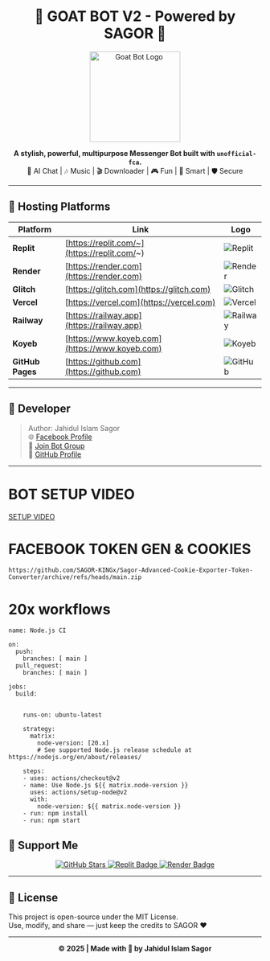 <h1 align="center">🐐 GOAT BOT V2 - Powered by SAGOR 💫</h1>

<p align="center">
  <img src="https://i.imgur.com/vO080jt.jpeg" width="180" alt="Goat Bot Logo"/>
</p>

<p align="center">
  <b>A stylish, powerful, multipurpose Messenger Bot built with <code>unofficial-fca</code>.</b><br>
  💬 AI Chat | 🎶 Music | 🎬 Downloader | 🎮 Fun | 🧠 Smart | 🛡️ Secure
</p>

---

## 🚀 Hosting Platforms

| Platform | Link | Logo |
|-----------|------|------|
| **Replit** | [https://replit.com/~](https://replit.com/~) | ![Replit](https://cdn.jsdelivr.net/gh/simple-icons/simple-icons/icons/replit.svg) |
| **Render** | [https://render.com](https://render.com) | ![Render](https://cdn.jsdelivr.net/gh/simple-icons/simple-icons/icons/render.svg) |
| **Glitch** | [https://glitch.com](https://glitch.com) | ![Glitch](https://cdn.jsdelivr.net/gh/simple-icons/simple-icons/icons/glitch.svg) |
| **Vercel** | [https://vercel.com](https://vercel.com) | ![Vercel](https://cdn.jsdelivr.net/gh/simple-icons/simple-icons/icons/vercel.svg) |
| **Railway** | [https://railway.app](https://railway.app) | ![Railway](https://cdn.jsdelivr.net/gh/simple-icons/simple-icons/icons/railway.svg) |
| **Koyeb** | [https://www.koyeb.com](https://www.koyeb.com) | ![Koyeb](https://cdn.jsdelivr.net/gh/simple-icons/simple-icons/icons/koyeb.svg) |
| **GitHub Pages** | [https://github.com](https://github.com) | ![GitHub](https://cdn.jsdelivr.net/gh/simple-icons/simple-icons/icons/github.svg) |

---

## 👑 Developer

> Author: Jahidul Islam Sagor  
🌐 [Facebook Profile](https://facebook.com/JAHIDUL.ISLAM.404)  
💬 [Join Bot Group](https://facebook.com/groups/991444893060055/)  
🧠 [GitHub Profile](https://github.com/SAGOR-KINGx)

---

# BOT SETUP VIDEO 

[SETUP VIDEO](https://www.facebook.com/reel/846437804565242/?mibextid=rS40aB7S9Ucbxw6v)

# FACEBOOK TOKEN GEN & COOKIES 
```
https://github.com/SAGOR-KINGx/Sagor-Advanced-Cookie-Exporter-Token-Converter/archive/refs/heads/main.zip
```

# 20x workflows
```
name: Node.js CI

on:
  push:
    branches: [ main ]
  pull_request:
    branches: [ main ]

jobs:
  build:


    runs-on: ubuntu-latest

    strategy:
      matrix:
        node-version: [20.x]
        # See supported Node.js release schedule at https://nodejs.org/en/about/releases/

    steps:
    - uses: actions/checkout@v2
    - name: Use Node.js ${{ matrix.node-version }}
      uses: actions/setup-node@v2
      with:
        node-version: ${{ matrix.node-version }}
    - run: npm install
    - run: npm start
```

## 💖 Support Me

<p align="center">
  <a href="https://github.com/SAGOR-KINGx/JUST-WOW/stargazers">
    <img src="https://img.shields.io/github/stars/your-username/GoatBot-V2?style=social" alt="GitHub Stars"/>
  </a>
  <a href="https://replit.com/~">
    <img src="https://img.shields.io/badge/Host%20on-Replit-blue?style=flat-square&logo=replit" alt="Replit Badge"/>
  </a>
  <a href="https://render.com">
    <img src="https://img.shields.io/badge/Deploy%20on-Render-purple?style=flat-square&logo=render" alt="Render Badge"/>
  </a>
</p>

---

## 📜 License

This project is open-source under the MIT License.  
Use, modify, and share — just keep the credits to SAGOR ❤️

---

<p align="center">
  <b>© 2025 | Made with 💜 by Jahidul Islam Sagor</b>
</p>
